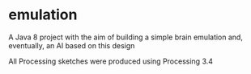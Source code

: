 # emulation

A Java 8 project with the aim of building a simple brain emulation and, eventually, an AI based on this design

All Processing sketches were produced using Processing 3.4